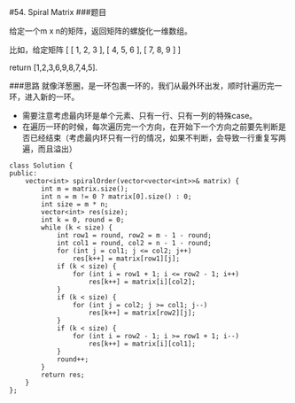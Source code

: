 #54. Spiral Matrix
###题目

给定一个m x n的矩阵，返回矩阵的螺旋化一维数组。

比如，给定矩阵
[
 [ 1, 2, 3 ],
 [ 4, 5, 6 ],
 [ 7, 8, 9 ]
]

return [1,2,3,6,9,8,7,4,5].

###思路
就像洋葱圈，是一环包裹一环的，我们从最外环出发，顺时针遍历完一环，进入新的一环。
 - 需要注意考虑最内环是单个元素、只有一行、只有一列的特殊case。
 - 在遍历一环的时候，每次遍历完一个方向，在开始下一个方向之前要先判断是否已经结束（考虑最内环只有一行的情况，如果不判断，会导致一行重复写两遍，而且溢出）
```
class Solution {
public:
    vector<int> spiralOrder(vector<vector<int>>& matrix) {
        int m = matrix.size();
        int n = m != 0 ? matrix[0].size() : 0;
        int size = m * n;
        vector<int> res(size);
        int k = 0, round = 0;
        while (k < size) {
            int row1 = round, row2 = m - 1 - round;
            int col1 = round, col2 = n - 1 - round;
            for (int j = col1; j <= col2; j++)
                res[k++] = matrix[row1][j];
            if (k < size) {
                for (int i = row1 + 1; i <= row2 - 1; i++)
                    res[k++] = matrix[i][col2];
            }
            if (k < size) {
                for (int j = col2; j >= col1; j--)
                    res[k++] = matrix[row2][j];
            }
            if (k < size) {
                for (int i = row2 - 1; i >= row1 + 1; i--)
                    res[k++] = matrix[i][col1];
            }
            round++;
        }
        return res;
    }
};
```
